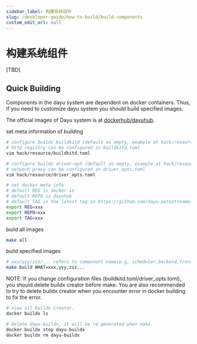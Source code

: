 ```yaml
---
sidebar_label: 构建系统组件
slug: /developer-guide/how-to-build/build-components
custom_edit_url: null
---
```


# 构建系统组件

[TBD]

## Quick Building

Components in the dayu system are dependent on docker containers. Thus, if you need to customize dayu system you should build specified images.

The official images of Dayu system is at [dockerhub/dayuhub](https://hub.docker.com/u/dayuhub).

set meta information of building
```bash
# configure buildx buildkitd (default as empty, example at hack/resource/buildkitd_template.toml)
# http registry can be configured in buildkitd.toml
vim hack/resource/buildkitd.toml

# configure buildx driver-opt (default as empty, example at hack/resource/driver_opts_template.toml)
# network proxy can be configured in driver_opts.toml
vim hack/resource/driver_opts.toml

# set docker meta info
# default REG is docker.io
# default REPO is dayuhub
# default TAG is the latest tag in https://github.com/dayu-autostreamer/dayu/releases/
export REG=xxx
export REPO=xxx
export TAG=xxx
```

build all images
```bash
make all
```

build specified images
```bash
# xxx/yyy/zzz/... refers to component name(e.g, scheduler,backend,frontend), you can choose components for building.
make build WHAT=xxx,yyy,zzz...
```

NOTE: If you change configuration files (buildkitd.toml/driver_opts.toml), you should delete buildx creator before make.
You are also recommended to try to delete buildx creator when you encounter error in docker building to fix the error.
```bash
# view all buildx creator.
docker buildx ls

# delete dayu-buildx, it will be re-generated when make.
docker buildx stop dayu-buildx
docker buildx rm dayu-buildx
```
